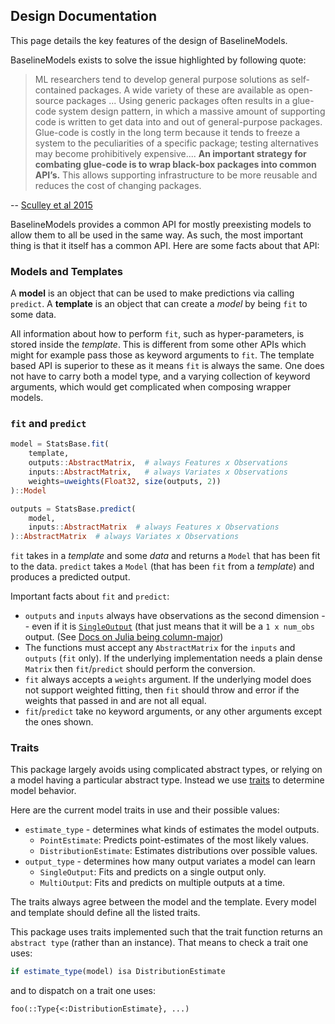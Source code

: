 ## Design Documentation

This page details the key features of the design of BaselineModels.

BaselineModels exists to solve the issue highlighted by following quote:

> ML researchers tend to develop general purpose solutions as self-contained packages.
> A wide variety of these are available as open-source packages ...
> Using generic packages often results in a glue-code system design pattern, in which a massive amount of supporting code is written to get data into and out of general-purpose packages.
> Glue-code is costly in the long term because it tends to freeze a system to the peculiarities of a specific package; testing alternatives may become prohibitively expensive....
> **An important strategy for combating glue-code is to wrap black-box packages into common API’s.**
> This allows supporting infrastructure to be more reusable and reduces the cost of changing packages.

-- [Sculley et al 2015](https://papers.nips.cc/paper/5656-hidden-technical-debt-in-machine-learning-systems)

BaselineModels provides a common API for mostly preexisting models to allow them to all be used in the same way.
As such, the most important thing is that it itself has a common API.
Here are some facts about that API:

### Models and Templates

A **model** is an object that can be used to make predictions via calling `predict`.
A **template** is an object that can create a *model* by being `fit` to some data.

All information about how to perform `fit`, such as hyper-parameters, is stored inside the *template*.
This is different from some other APIs which might for example pass those as keyword arguments to `fit`.
The template based API is superior to these as it means `fit` is always the same.
One does not have to carry both a model type, and a varying collection of keyword arguments, which would get complicated when composing wrapper models.


### `fit` and `predict`

```julia
model = StatsBase.fit(
    template,
    outputs::AbstractMatrix,  # always Features x Observations
    inputs::AbstractMatrix,   # always Variates x Observations
    weights=uweights(Float32, size(outputs, 2))
)::Model
```

```julia
outputs = StatsBase.predict(
    model,
    inputs::AbstractMatrix  # always Features x Observations
)::AbstractMatrix  # always Variates x Observations
```

`fit` takes in a *template* and some *data* and returns a `Model` that has been fit to the data.
`predict` takes a `Model`  (that has been `fit` from a *template*) and produces a predicted output.

Important facts about `fit` and `predict`:
 - `outputs` and `inputs` always have observations as the second dimension -- even if it is  [`SingleOutput`](@ref) (that just means that it will be a `1 x num_obs` output. (See [Docs on Julia being column-major](https://docs.julialang.org/en/v1/manual/performance-tips/#Access-arrays-in-memory-order,-along-columns-1))
 - The functions must accept any `AbstractMatrix` for the `inputs` and `outputs` (`fit` only). If the underlying implementation needs a plain dense `Matrix` then `fit`/`predict` should perform the conversion.
 - `fit` always accepts a `weights` argument. If the underlying model does not support weighted fitting, then `fit` should throw and error if the weights that passed in and are not all equal.
 - `fit`/`predict` take no keyword arguments, or any other arguments except the ones shown.

### Traits

This package largely avoids using complicated abstract types, or relying on a model having a particular abstract type.
Instead we use [traits](https://invenia.github.io/blog/2019/11/06/julialang-features-part-2/) to determine model behavior.

Here are the current model traits in use and their possible values:
 - `estimate_type` -  determines what kinds of estimates the model outputs.
   - `PointEstimate`: Predicts point-estimates of the most likely values.
   - `DistributionEstimate`: Estimates distributions over possible values.
 - `output_type` - determines how many output variates a model can learn
   - `SingleOutput`: Fits and predicts on a single output only.
   - `MultiOutput`: Fits and predicts on multiple outputs at a time.

The traits always agree between the model and the template.
Every model and template should define all the listed traits.

This package uses traits implemented such that the trait function returns an `abstract type` (rather than an instance).
That means to check a trait one uses:
```julia
if estimate_type(model) isa DistributionEstimate
```
and to dispatch on a trait one uses:
```
foo(::Type{<:DistributionEstimate}, ...)
```
